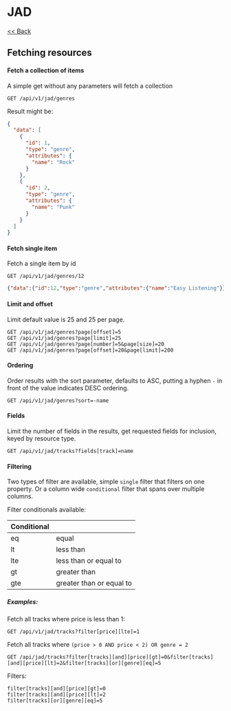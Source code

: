 # JAD

[<< Back](../README.md)

## Fetching resources

#### Fetch a collection of items

A simple get without any parameters will fetch a collection
 
```
GET /api/v1/jad/genres
```

Result might be:
```json
{
  "data": [
    {
      "id": 1,
      "type": "genre",
      "attributes": {
        "name": "Rock"
      }
    },
    {
      "id": 2,
      "type": "genre",
      "attributes": {
        "name": "Punk"
      }
    }
  ]
}
```

#### Fetch single item

Fetch a single item by id

```
GET /api/v1/jad/genres/12
```

```json
{"data":{"id":12,"type":"genre","attributes":{"name":"Easy Listening"}}}
```

#### Limit and offset

Limit default value is 25 and 25 per page.
```
GET /api/v1/jad/genres?page[offset]=5
GET /api/v1/jad/genres?page[limit]=25
GET /api/v1/jad/genres?page[number]=5&page[size]=20
GET /api/v1/jad/genres?page[offset]=20&page[limit]=200
```

#### Ordering

Order results with the sort parameter, defaults to ASC, putting a
hyphen `-` in front of the value indicates DESC ordering.

```
GET /api/v1/jad/genres?sort=-name
```

#### Fields

Limit the number of fields in the results, get requested fields for inclusion, keyed by resource type.

```
GET /api/v1/jad/tracks?fields[track]=name
```

#### Filtering

Two types of filter are available, simple `single` filter that filters on one property.
Or a column wide `conditional` filter that spans over multiple columns.

Filter conditionals available:

| Conditional |                          |
| ----------- |------------------------- |
| eq          | equal                    | 
| lt          | less than                | 
| lte         | less than or equal to    | 
| gt          | greater than             | 
| gte         | greater than or equal to | 


##### Examples:

Fetch all tracks where price is less than 1:
```
GET /api/v1/jad/tracks?filter[price][lte]=1
```


Fetch all tracks where `(price > 0 AND price < 2) OR genre = 2`
```
GET /api/jad/tracks?filter[tracks][and][price][gt]=0&filter[tracks][and][price][lt]=2&filter[tracks][or][genre][eq]=5
```

Filters:
```
filter[tracks][and][price][gt]=0
filter[tracks][and][price][lt]=2
filter[tracks][or][genre][eq]=5
```


